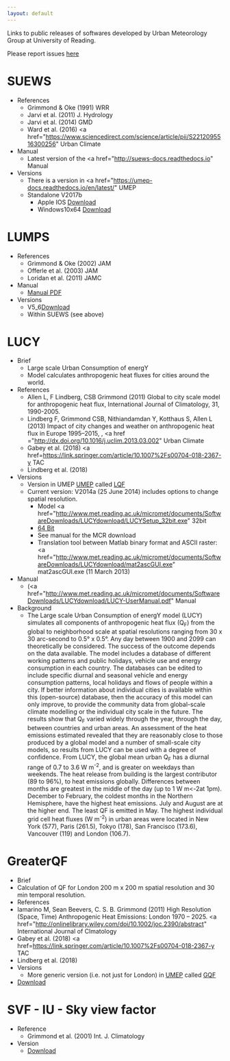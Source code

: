 ```yaml
---
layout: default
---
```


<!-- Text can be **bold**, _italic_, or ~~strikethrough~~. -->

<!-- [Link to another page](./another-page.html). -->

<!--
There should be whitespace between paragraphs.

There should be whitespace between paragraphs. We recommend including a README, or a file with information about your project. -->


Links to public releases of softwares developed by Urban Meteorology Group at University of Reading.

Please report issues [here](https://github.com/Urban-Meteorology-Reading/Urban-Meteorology-Reading.github.io/issues)

# SUEWS 
* References
  * Grimmond & Oke (1991) WRR
  * Jarvi et al. (2011) J. Hydrology
  * Jarvi et al. (2014) GMD 
  * Ward et al. (2016) <a href="https://www.sciencedirect.com/science/article/pii/S2212095516300256" Urban Climate</a> 
* Manual
  * Latest version of the <a href="http://suews-docs.readthedocs.io" Manual</a>
* Versions
  * There is a version in <a href="https://umep-docs.readthedocs.io/en/latest/" UMEP</a> 
  * Standalone V2017b
    * Apple IOS <a href="other files/SUEWS_V2017b_macOS.zip" download>Download </a>
    * Windows10x64 <a href="other files/SUEWS_V2017b_Win10x64.zip" download>Download</a>

# LUMPS
* References
  * Grimmond & Oke (2002) JAM
  * Offerle et al. (2003) JAM 
  * Loridan et al. (2011) JAMC
* Manual 
  * <a href="other files/LUMPSv5_6_IO.pdf" download>Manual PDF</a>
* Versions
  * V5_6<a href="other files/LUMPS_V5_6.zip" download>Download</a>
  * Within SUEWS (see above)

 # LUCY 
 * Brief
   * Large scale Urban Consumption of energY
   * Model calculates anthropogenic heat fluxes for cities around the world.
 * References
   * Allen L, F Lindberg, CSB Grimmond (2011) Global to city scale model for anthropogenic heat flux, International Journal of Climatology, 31, 1990-2005.
   * Lindberg F, Grimmond CSB, Nithiandamdan Y, Kotthaus S, Allen L (2013) Impact of city changes and weather on anthropogenic heat flux in Europe 1995–2015, , <a href ="http://dx.doi.org/10.1016/j.uclim.2013.03.002" Urban Climate</a>
   * Gabey et al. (2018)  <a href=https://link.springer.com/article/10.1007%2Fs00704-018-2367-y TAC</a>
   * Lindberg et al. (2018)
 * Versions
   * Version in UMEP <a href="https://umep-docs.readthedocs.io/en/latest/">UMEP</a> called  <a href="https://umep-docs.readthedocs.io/en/latest/OtherManuals/LQF_Manual.html#">LQF</a> 
   * Current version: V2014a (25 June 2014) includes options to change spatial resolution. 
     * Model <a href="http://www.met.reading.ac.uk/micromet/documents/SoftwareDownloads/LUCYdownload/LUCYSetup_32bit.exe" 32bit</a>  
     * <a href="http://www.met.reading.ac.uk/micromet/documents/SoftwareDownloads/LUCYdownload/LUCYSetup64bit.exe">64 Bit</a>
     * See manual for the MCR download
     * Translation tool between Matlab binary format and ASCII raster: <a href="http://www.met.reading.ac.uk/micromet/documents/SoftwareDownloads/LUCYdownload/mat2ascGUI.exe" mat2ascGUI.exe</a> (11 March 2013)
* Manual 
  * (<a href="http://www.met.reading.ac.uk/micromet/documents/SoftwareDownloads/LUCYdownload/LUCY-UserManual.pdf" Manual</a>
* Background 
  * The Large scale Urban Consumption of energY model (LUCY) simulates all components of anthropogenic heat flux (Q<sub>F</sub>) from the global to neighborhood scale at spatial resolutions ranging from 30 x 30 arc-second to 0.5° x 0.5°. Any day between 1900 and 2099 can theoretically be considered. The success of the outcome depends on the data available. The model includes a database of different working patterns and public holidays, vehicle use and energy consumption in each country. The databases can be edited to include specific diurnal and seasonal vehicle and energy consumption patterns, local holidays and flows of people within a city. If better information about individual cities is available within this (open-source) database, then the accuracy of this model can only improve, to provide the community data from global-scale climate modelling or the individual city scale in the future. The results show that Q<sub>F</sub> varied widely through the year, through the day, between countries and urban areas. An assessment of the heat emissions estimated revealed that they are reasonably close to those produced by a global model and a number of small-scale city models, so results from LUCY can be used with a degree of confidence. From LUCY, the global mean urban Q<sub>F</sub> has a diurnal range of 0.7 to 3.6 W m<sup>-2</sup>, and is greater on weekdays than weekends. The heat release from building is the largest contributor (89 to 96%), to heat emissions globally. Differences between months are greatest in the middle of the day (up to 1 W m<-2at 1pm). December to February, the coldest months in the Northern Hemisphere, have the highest heat emissions. July and August are at the higher end. The least QF is emitted in May. The highest individual grid cell heat fluxes (W m<sup>-2</sup>) in urban areas were located in New York (577), Paris (261.5), Tokyo (178), San Francisco (173.6), Vancouver (119) and London (106.7).

# GreaterQF
* Brief
 * Calculation of QF for London 200 m x 200 m spatial resolution and 30 min temporal resolution.
* References
 * Iamarino M, Sean Beevers, C. S. B. Grimmond (2011) High Resolution (Space, Time) Anthropogenic Heat Emissions: London 1970 – 2025. <a href="http://onlinelibrary.wiley.com/doi/10.1002/joc.2390/abstract" International Journal of Clmatology</a> 
 * Gabey et al. (2018)  <a href=https://link.springer.com/article/10.1007%2Fs00704-018-2367-y TAC</a>
 * Lindberg et al. (2018)
* Versions
  * More generic version (i.e. not just for London) in <a href="https://umep-docs.readthedocs.io/en/latest/">UMEP</a> called  <a href="https://umep-docs.readthedocs.io/en/latest/OtherManuals/GQF_Manual.html#">GQF</a> 
 * <a href="./other files/GreaterQFV3.2.7z" download>Download</a>

# SVF - IU - Sky view factor
* Reference
  * Grimmond et al. (2001) Int. J. Climatology
* Version
  * <a href="./other files/svf.zip" download>Download</a>

<!--
This is a normal paragraph following a header. GitHub is a code hosting platform for version control and collaboration. It lets you and others work together on projects from anywhere.

## Header 2

> This is a blockquote following a header.
>
> When something is important enough, you do it even if the odds are not in your favor.

### Header 3

```js
// Javascript code with syntax highlighting.
var fun = function lang(l) {
  dateformat.i18n = require('./lang/' + l)
  return true;
}
```

```ruby
# Ruby code with syntax highlighting
GitHubPages::Dependencies.gems.each do |gem, version|
  s.add_dependency(gem, "= #{version}")
end
```

#### Header 4

*   This is an unordered list following a header.
*   This is an unordered list following a header.
*   This is an unordered list following a header.

##### Header 5

1.  This is an ordered list following a header.
2.  This is an ordered list following a header.
3.  This is an ordered list following a header.

###### Header 6

| head1        | head two          | three |
|:-------------|:------------------|:------|
| ok           | good swedish fish | nice  |
| out of stock | good and plenty   | nice  |
| ok           | good `oreos`      | hmm   |
| ok           | good `zoute` drop | yumm  |

### There's a horizontal rule below this.

* * *

### Here is an unordered list:

*   Item foo
*   Item bar
*   Item baz
*   Item zip

### And an ordered list:

1.  Item one
1.  Item two
1.  Item three
1.  Item four

### And a nested list:

- level 1 item
  - level 2 item
  - level 2 item
    - level 3 item
    - level 3 item
- level 1 item
  - level 2 item
  - level 2 item
  - level 2 item
- level 1 item
  - level 2 item
  - level 2 item
- level 1 item

### Small image

![Octocat](https://assets-cdn.github.com/images/icons/emoji/octocat.png)

### Large image

![Branching](https://guides.github.com/activities/hello-world/branching.png)


### Definition lists can be used with HTML syntax.

<dl>
<dt>Name</dt>
<dd>Godzilla</dd>
<dt>Born</dt>
<dd>1952</dd>
<dt>Birthplace</dt>
<dd>Japan</dd>
<dt>Color</dt>
<dd>Green</dd>
</dl>

```
Long, single-line code blocks should not wrap. They should horizontally scroll if they are too long. This line should be long enough to demonstrate this.
```

```
The final element.
``` -->
